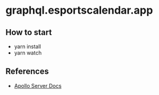 # graphql.esportscalendar.app

## How to start
- yarn install
- yarn watch

## References
- [Apollo Server Docs](https://www.apollographql.com/docs/engine/setup-node.html)
